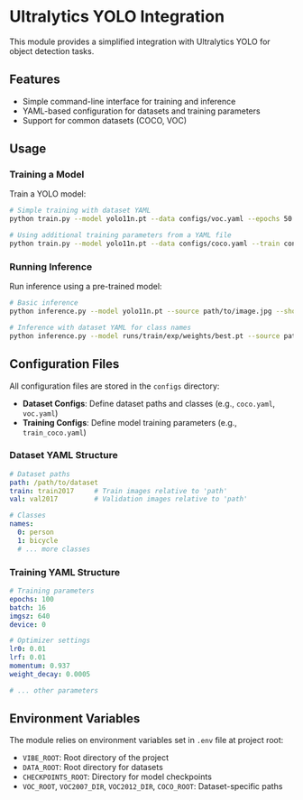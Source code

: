 # Ultralytics YOLO Integration

This module provides a simplified integration with Ultralytics YOLO for object detection tasks.

## Features

- Simple command-line interface for training and inference
- YAML-based configuration for datasets and training parameters
- Support for common datasets (COCO, VOC)

## Usage

### Training a Model

Train a YOLO model:

```bash
# Simple training with dataset YAML
python train.py --model yolo11n.pt --data configs/voc.yaml --epochs 50

# Using additional training parameters from a YAML file
python train.py --model yolo11n.pt --data configs/coco.yaml --train configs/train_coco.yaml
```

### Running Inference

Run inference using a pre-trained model:

```bash
# Basic inference
python inference.py --model yolo11n.pt --source path/to/image.jpg --show

# Inference with dataset YAML for class names
python inference.py --model runs/train/exp/weights/best.pt --source path/to/image.jpg --data configs/coco.yaml --save
```

## Configuration Files

All configuration files are stored in the `configs` directory:

- **Dataset Configs**: Define dataset paths and classes (e.g., `coco.yaml`, `voc.yaml`)
- **Training Configs**: Define model training parameters (e.g., `train_coco.yaml`)

### Dataset YAML Structure

```yaml
# Dataset paths
path: /path/to/dataset
train: train2017     # Train images relative to 'path'
val: val2017         # Validation images relative to 'path'

# Classes
names:
  0: person
  1: bicycle
  # ... more classes
```

### Training YAML Structure

```yaml
# Training parameters
epochs: 100
batch: 16
imgsz: 640
device: 0

# Optimizer settings
lr0: 0.01
lrf: 0.01
momentum: 0.937
weight_decay: 0.0005

# ... other parameters
```

## Environment Variables

The module relies on environment variables set in `.env` file at project root:

- `VIBE_ROOT`: Root directory of the project
- `DATA_ROOT`: Root directory for datasets
- `CHECKPOINTS_ROOT`: Directory for model checkpoints
- `VOC_ROOT`, `VOC2007_DIR`, `VOC2012_DIR`, `COCO_ROOT`: Dataset-specific paths